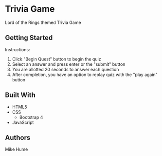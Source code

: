 # Trivia Game

Lord of the Rings themed Trivia Game

## Getting Started
Instructions:
1. Click "Begin Quest" button to begin the quiz
2. Select an answer and press enter or the "submit" button
3. You are allotted 20 seconds to answer each question
4. After completion, you have an option to replay quiz with the "play again" button

## Built With
* HTML5
* CSS
    - Bootstrap 4
* JavaScript

## Authors
Mike Hume

